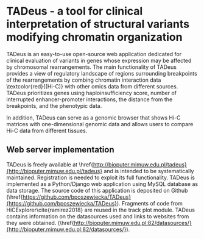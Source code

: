 # TADeus - a tool for clinical interpretation of structural variants modifying chromatin organization

TADeus is an easy-to-use open-source web application dedicated for clinical evaluation of variants in genes whose expression may be affected by chromosomal rearrangements. The main functionality of TADeus provides a view of regulatory landscape of regions surrounding breakpoints of the rearrangements by combing chromatin interaction data \textcolor{red}{(Hi-C)} with other omics data from different sources. TADeus prioritizes genes using haploinsufficiency score, number of interrupted enhancer-promoter interactions, the distance from the breakpoints, and the phenotypic data.

In addition, TADeus can serve as a genomic browser that shows Hi-C matrices with one-dimensional genomic data and allows users to compare Hi-C data from different tissues. 

## Web server implementation

TADeus is freely available at \href{http://bioputer.mimuw.edu.pl/tadeus}{http://bioputer.mimuw.edu.pl/tadeus} and is intended to be systematically maintained. Registration is needed to exploit its full functionality. TADeus is implemented as a Python/Django web application using MySQL database as data storage. The source code of this application is deposited on Github (\href{https://github.com/bposzewiecka/TADeus}{https://github.com/bposzewiecka/TADeus}). Fragments of code from HiCExplorer\cite{ramirez2018} are reused in the track plot module. TADeus contains information on the datasources used and links to websites from they were obtained. (\href{http://bioputer.mimuw.edu.pl:82/datasources/}{http://bioputer.mimuw.edu.pl:82/datasources/}).